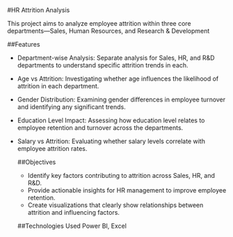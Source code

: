 #HR Attrition Analysis

This project aims to analyze employee attrition within three core departments—Sales, Human Resources, and Research & Development

##Features
- Department-wise Analysis: Separate analysis for Sales, HR, and R&D departments to understand specific attrition trends in each.
- Age vs Attrition: Investigating whether age influences the likelihood of attrition in each department.
- Gender Distribution: Examining gender differences in employee turnover and identifying any significant trends.
- Education Level Impact: Assessing how education level relates to employee retention and turnover across the departments.
- Salary vs Attrition: Evaluating whether salary levels correlate with employee attrition rates.

  ##Objectives
  - Identify key factors contributing to attrition across Sales, HR, and R&D.
  - Provide actionable insights for HR management to improve employee retention.
  - Create visualizations that clearly show relationships between attrition and influencing factors.

  ##Technologies Used
  Power BI, Excel

  
